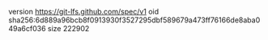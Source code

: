 version https://git-lfs.github.com/spec/v1
oid sha256:6d889a96bcb8f0913930f3527295dbf589679a473ff76166de8aba049a6cf036
size 222902
